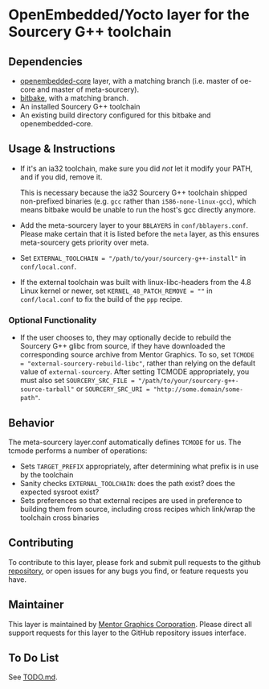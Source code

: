 # OpenEmbedded/Yocto layer for the Sourcery G++ toolchain

## Dependencies

- [openembedded-core](https://github.com/openembedded/openembedded-core)
  layer, with a matching branch (i.e. master of oe-core and master of
  meta-sourcery).
- [bitbake](https://github.com/openembedded/bitbake), with a matching branch.
- An installed Sourcery G++ toolchain
- An existing build directory configured for this bitbake and
  openembedded-core.

## Usage & Instructions

- If it's an ia32 toolchain, make sure you did *not* let it modify your PATH,
  and if you did, remove it.

  This is necessary because the ia32 Sourcery G++ toolchain shipped
  non-prefixed binaries (e.g. `gcc` rather than `i586-none-linux-gcc`), which
  means bitbake would be unable to run the host's gcc directly anymore.
- Add the meta-sourcery layer to your `BBLAYERS` in `conf/bblayers.conf`.
  Please make certain that it is listed before the `meta` layer, as this
  ensures meta-sourcery gets priority over meta.
- Set `EXTERNAL_TOOLCHAIN = "/path/to/your/sourcery-g++-install"` in
  `conf/local.conf`.
- If the external toolchain was built with linux-libc-headers from the 4.8
  Linux kernel or newer, set `KERNEL_48_PATCH_REMOVE = ""` in
  `conf/local.conf` to fix the build of the `ppp` recipe.

### Optional Functionality

- If the user chooses to, they may optionally decide to rebuild the Sourcery G++ glibc
  from source, if they have downloaded the corresponding source archive from Mentor
  Graphics. To so, set `TCMODE = "external-sourcery-rebuild-libc"`, rather than relying
  on the default value of `external-sourcery`. After setting TCMODE appropriately, you
  must also set `SOURCERY_SRC_FILE = "/path/to/your/sourcery-g++-source-tarball"` or
  `SOURCERY_SRC_URI = "http://some.domain/some-path"`.

## Behavior

The meta-sourcery layer.conf automatically defines `TCMODE` for us. The tcmode
performs a number of operations:

- Sets `TARGET_PREFIX` appropriately, after determining what prefix is in use by the toolchain
- Sanity checks `EXTERNAL_TOOLCHAIN`: does the path exist? does the expected sysroot exist?
- Sets preferences so that external recipes are used in preference to building
  them from source, including cross recipes which link/wrap the toolchain
  cross binaries

## Contributing

To contribute to this layer, please fork and submit pull requests to the
github [repository](https://github.com/MentorEmbedded/meta-sourcery), or open
issues for any bugs you find, or feature requests you have.

## Maintainer

This layer is maintained by [Mentor Graphics
Corporation](https://www.mentor.com/). Please direct all support requests for
this layer to the GitHub repository issues interface.

## To Do List

See [TODO.md](TODO.md).
